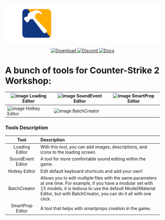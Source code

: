 
<p align="center">
    <a href="https://github.com/dertwist/Hammer5Tools">
        <img alt="header" src="readme/header_0.png" width="512">
    </a>
</p>


<p align="center">
    <a href="https://github.com/dertwist/Hammer5Tools/releases/latest">
        <img src="https://gist.githubusercontent.com/cxmeel/0dbc95191f239b631c3874f4ccf114e2/raw/download.svg" height="45" alt="Download">
    </a>
    <a href="https://discord.gg/JzcHMFbCEC">
        <img src="https://gist.githubusercontent.com/cxmeel/0dbc95191f239b631c3874f4ccf114e2/raw/discord.svg" height="45" alt="Discord">
    </a>
    <a href="https://twist-1.gitbook.io/hammer5tools">
        <img src="https://gist.githubusercontent.com/cxmeel/0dbc95191f239b631c3874f4ccf114e2/raw/docs.svg" height="45" alt="Docs">
    </a>
</p>



# A bunch of tools for Counter-Strike 2 Workshop:

| ![image](https://i.imgur.com/7znAlv4.jpeg) Loading Editor | ![image](https://i.imgur.com/HMmbQgR.png) SoundEvent Editor | ![image](https://i.imgur.com/kFjGhI7.png)  SmartProp Editor |
| ----------- | ----------- | ----------- |
| ![image](https://i.imgur.com/D9v7e6w.png) Hotkey Editor | ![image](https://i.imgur.com/cRFsq49.png) BatchCreator |

### Tools Description

|        Tool       |                                                                                                                   Description                                                                                                                   |
|:-----------------:|:-----------------------------------------------------------------------------------------------------------------------------------------------------------------------------------------------------------------------------------------------|
| Loading Editor    | With this tool, you can add images, descriptions, and icons to the loading screen.                                                                                                                                                              |
| SoundEvent Editor | A tool for more comfortable sound editing within the game.                                                                                                                                                                                      |
| Hotkey Editor     | Edit default keyboard shortcuts and add your own!                                                                                                                                                                                               |
| BatchCreator      | Allows you to edit multiple files with the same parameters at one time. For example, if you have a modular set with 15 models, it is tedious to use the default Model/Material Editor, but with BatchCreator, you can do it all with one click. |
| SmartProp Editor  | A tool that helps with smartprops creation in the game.                                                                                                                                                                                         |
